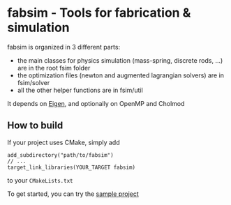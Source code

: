 # fabsim - Tools for fabrication & simulation

fabsim is organized in 3 different parts:
* the main classes for physics simulation (mass-spring, discrete rods, ...) are in the root fsim folder
* the optimization files (newton and augmented lagrangian solvers) are in fsim/solver
* all the other helper functions are in fsim/util

It depends on [Eigen](http://eigen.tuxfamily.org/), and optionally on OpenMP and Cholmod

## How to build

If your project uses CMake, simply add 
```
add_subdirectory("path/to/fabsim")
// ...
target_link_libraries(YOUR_TARGET fabsim)
```
to your ```CMakeLists.txt```

To get started, you can try the [sample project]()